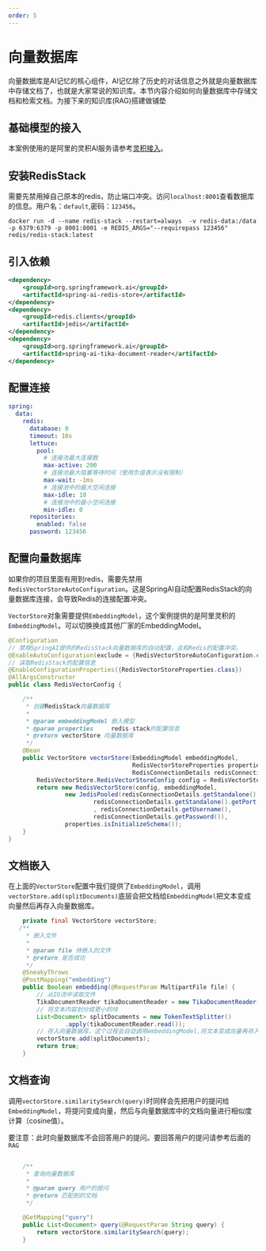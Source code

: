 ```yaml
---
order: 5
---
```

# 向量数据库

向量数据库是AI记忆的核心组件，AI记忆除了历史的对话信息之外就是向量数据库中存储文档了，也就是大家常说的知识库。本节内容介绍如何向量数据库中存储文档和检索文档。为接下来的知识库(RAG)搭建做铺垫

## 基础模型的接入

本案例使用的是阿里的灵积AI服务请参考[灵积接入](../config/dash-scope.md)。

## 安装RedisStack

需要先禁用掉自己原本的redis，防止端口冲突。访问`localhost:8001`查看数据库的信息。用户名：`default`,密码：`123456`。

```shell
docker run -d --name redis-stack --restart=always  -v redis-data:/data -p 6379:6379 -p 8001:8001 -e REDIS_ARGS="--requirepass 123456" redis/redis-stack:latest
```

## 引入依赖

```xml
<dependency>
    <groupId>org.springframework.ai</groupId>
    <artifactId>spring-ai-redis-store</artifactId>
</dependency>
<dependency>
    <groupId>redis.clients</groupId>
    <artifactId>jedis</artifactId>
</dependency>
<dependency>
    <groupId>org.springframework.ai</groupId>
    <artifactId>spring-ai-tika-document-reader</artifactId>
</dependency>
```

## 配置连接

```yml
spring:
  data:
    redis:
      database: 0
      timeout: 10s
      lettuce:
        pool:
          # 连接池最大连接数
          max-active: 200
          # 连接池最大阻塞等待时间（使用负值表示没有限制）
          max-wait: -1ms
          # 连接池中的最大空闲连接
          max-idle: 10
          # 连接池中的最小空闲连接
          min-idle: 0
      repositories:
        enabled: false
      password: 123456
```

## 配置向量数据库

如果你的项目里面有用到redis，需要先禁用`RedisVectorStoreAutoConfiguration`。这是SpringAI自动配置RedisStack的向量数据库连接，会导致Redis的连接配置冲突。

`VectorStore`对象需要提供`EmbeddingModel`，这个案例提供的是阿里灵积的`EmbeddingModel`。可以切换换成其他厂家的EmbeddingModel。

```java
@Configuration
// 禁用SpringAI提供的RedisStack向量数据库的自动配置，会和Redis的配置冲突。
@EnableAutoConfiguration(exclude = {RedisVectorStoreAutoConfiguration.class})
// 读取RedisStack的配置信息
@EnableConfigurationProperties({RedisVectorStoreProperties.class})
@AllArgsConstructor
public class RedisVectorConfig {

    /**
     * 创建RedisStack向量数据库
     *
     * @param embeddingModel 嵌入模型
     * @param properties     redis-stack的配置信息
     * @return vectorStore 向量数据库
     */
    @Bean
    public VectorStore vectorStore(EmbeddingModel embeddingModel,
                                   RedisVectorStoreProperties properties,
                                   RedisConnectionDetails redisConnectionDetails) {
        RedisVectorStore.RedisVectorStoreConfig config = RedisVectorStore.RedisVectorStoreConfig.builder().withIndexName(properties.getIndex()).withPrefix(properties.getPrefix()).build();
        return new RedisVectorStore(config, embeddingModel,
                new JedisPooled(redisConnectionDetails.getStandalone().getHost(),
                        redisConnectionDetails.getStandalone().getPort()
                        , redisConnectionDetails.getUsername(),
                        redisConnectionDetails.getPassword()),
                properties.isInitializeSchema());
    }
}
```

## 文档嵌入

在上面的`VectorStore`配置中我们提供了`EmbeddingModel`，调用`vectorStore.add(splitDocuments)`底层会把文档给`EmbeddingModel`把文本变成向量然后再存入向量数据库。

```java
    private final VectorStore vectorStore;
   /**
     * 嵌入文件
     *
     * @param file 待嵌入的文件
     * @return 是否成功
     */
    @SneakyThrows
    @PostMapping("embedding")
    public Boolean embedding(@RequestParam MultipartFile file) {
        // 从IO流中读取文件
        TikaDocumentReader tikaDocumentReader = new TikaDocumentReader(new InputStreamResource(file.getInputStream()));
        // 将文本内容划分成更小的块
        List<Document> splitDocuments = new TokenTextSplitter()
                .apply(tikaDocumentReader.read());
        // 存入向量数据库，这个过程会自动调用embeddingModel,将文本变成向量再存入。
        vectorStore.add(splitDocuments);
        return true;
    }
```

## 文档查询

调用`vectorStore.similaritySearch(query)`时同样会先把用户的提问给`EmbeddingModel`，将提问变成向量，然后与向量数据库中的文档向量进行相似度计算（cosine值）。

要注意：此时向量数据库不会回答用户的提问。要回答用户的提问请参考后面的`RAG`

```java

    /**
     * 查询向量数据库
     *
     * @param query 用户的提问
     * @return 匹配到的文档
     */

    @GetMapping("query")
    public List<Document> query(@RequestParam String query) {
        return vectorStore.similaritySearch(query);
    }
```

